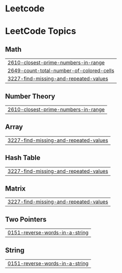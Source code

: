 # Leetcode
<!---LeetCode Topics Start-->
# LeetCode Topics
## Math
|  |
| ------- |
| [2610-closest-prime-numbers-in-range](https://github.com/puneeth2805/Leetcode/tree/master/2610-closest-prime-numbers-in-range) |
| [2649-count-total-number-of-colored-cells](https://github.com/puneeth2805/Leetcode/tree/master/2649-count-total-number-of-colored-cells) |
| [3227-find-missing-and-repeated-values](https://github.com/puneeth2805/Leetcode/tree/master/3227-find-missing-and-repeated-values) |
## Number Theory
|  |
| ------- |
| [2610-closest-prime-numbers-in-range](https://github.com/puneeth2805/Leetcode/tree/master/2610-closest-prime-numbers-in-range) |
## Array
|  |
| ------- |
| [3227-find-missing-and-repeated-values](https://github.com/puneeth2805/Leetcode/tree/master/3227-find-missing-and-repeated-values) |
## Hash Table
|  |
| ------- |
| [3227-find-missing-and-repeated-values](https://github.com/puneeth2805/Leetcode/tree/master/3227-find-missing-and-repeated-values) |
## Matrix
|  |
| ------- |
| [3227-find-missing-and-repeated-values](https://github.com/puneeth2805/Leetcode/tree/master/3227-find-missing-and-repeated-values) |
## Two Pointers
|  |
| ------- |
| [0151-reverse-words-in-a-string](https://github.com/puneeth2805/Leetcode/tree/master/0151-reverse-words-in-a-string) |
## String
|  |
| ------- |
| [0151-reverse-words-in-a-string](https://github.com/puneeth2805/Leetcode/tree/master/0151-reverse-words-in-a-string) |
<!---LeetCode Topics End-->